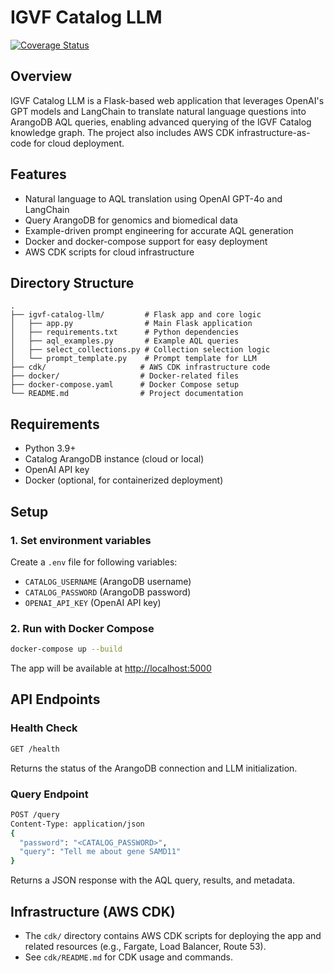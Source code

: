 # IGVF Catalog LLM

[![Coverage Status](https://coveralls.io/repos/github/IGVF-DACC/igvf-catalog-llm/badge.svg?branch=dev)](https://coveralls.io/github/IGVF-DACC/igvf-catalog-llm?branch=dev)

## Overview

IGVF Catalog LLM is a Flask-based web application that leverages OpenAI's GPT models and LangChain to translate natural language questions into ArangoDB AQL queries, enabling advanced querying of the IGVF Catalog knowledge graph. The project also includes AWS CDK infrastructure-as-code for cloud deployment.

## Features

- Natural language to AQL translation using OpenAI GPT-4o and LangChain
- Query ArangoDB for genomics and biomedical data
- Example-driven prompt engineering for accurate AQL generation
- Docker and docker-compose support for easy deployment
- AWS CDK scripts for cloud infrastructure

## Directory Structure

```text
.
├── igvf-catalog-llm/         # Flask app and core logic
│   ├── app.py                # Main Flask application
│   ├── requirements.txt      # Python dependencies
│   ├── aql_examples.py       # Example AQL queries
│   ├── select_collections.py # Collection selection logic
│   └── prompt_template.py    # Prompt template for LLM
├── cdk/                     # AWS CDK infrastructure code
├── docker/                  # Docker-related files
├── docker-compose.yaml      # Docker Compose setup
└── README.md                # Project documentation
```

## Requirements

- Python 3.9+
- Catalog ArangoDB instance (cloud or local)
- OpenAI API key
- Docker (optional, for containerized deployment)

## Setup

### 1. Set environment variables

Create a `.env` file for following variables:

- `CATALOG_USERNAME` (ArangoDB username)
- `CATALOG_PASSWORD` (ArangoDB password)
- `OPENAI_API_KEY` (OpenAI API key)

### 2. Run with Docker Compose

```sh
docker-compose up --build
```

The app will be available at [http://localhost:5000](http://localhost:5000)

## API Endpoints

### Health Check

```bash
GET /health
```

Returns the status of the ArangoDB connection and LLM initialization.

### Query Endpoint

```bash
POST /query
Content-Type: application/json
{
  "password": "<CATALOG_PASSWORD>",
  "query": "Tell me about gene SAMD11"
}
```

Returns a JSON response with the AQL query, results, and metadata.

## Infrastructure (AWS CDK)

- The `cdk/` directory contains AWS CDK scripts for deploying the app and related resources (e.g., Fargate, Load Balancer, Route 53).
- See `cdk/README.md` for CDK usage and commands.

